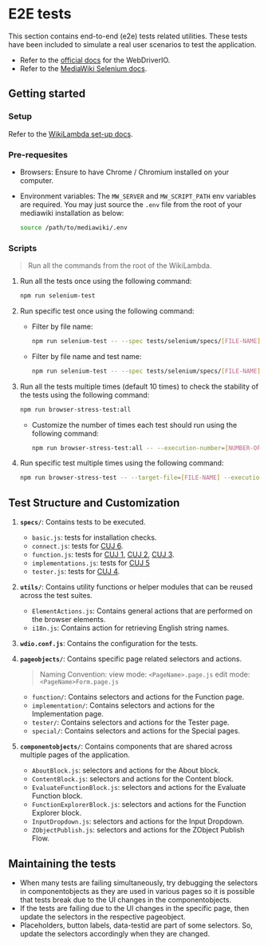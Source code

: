 # E2E tests

This section contains end-to-end (e2e) tests related utilities. These tests have been included to simulate a real user scenarios to test the application.

- Refer to the [official docs](https://webdriver.io/docs/api) for the WebDriverIO.
- Refer to the [MediaWiki Selenium docs](https://www.mediawiki.org/wiki/Selenium).

## Getting started

### Setup
Refer to the [WikiLambda set-up docs](https://www.mediawiki.org/wiki/MediaWiki-Docker/Extension/WikiLambda).

### Pre-requesites

- Browsers: Ensure to have Chrome / Chromium installed on your computer.
- Environment variables: The `MW_SERVER` and `MW_SCRIPT_PATH` env variables are required. You may just source the `.env` file from the root of your mediawiki installation as below:

    ```bash
    source /path/to/mediawiki/.env
    ```

### Scripts

> Run all the commands from the root of the WikiLambda.

1. Run all the tests once using the following command:

    ```bash
    npm run selenium-test
    ```

2. Run specific test once using the following command:

    - Filter by file name:

        ```bash
        npm run selenium-test -- --spec tests/selenium/specs/[FILE-NAME]
        ```

    - Filter by file name and test name:

        ```bash
        npm run selenium-test -- --spec tests/selenium/specs/[FILE-NAME] --mochaOpts.grep [TEST-NAME]
        ```

3. Run all the tests multiple times (default 10 times) to check the stability of the tests using the following command:

    ```bash
    npm run browser-stress-test:all
    ```

    - Customize the number of times each test should run using the following command:

        ```bash
        npm run browser-stress-test:all -- --execution-number=[NUMBER-OF-TIMES]
        ```

4. Run specific test multiple times using the following command:

    ```bash
    npm run browser-stress-test -- --target-file=[FILE-NAME] --execution-number=[NUMBER-OF-TIMES]
    ```

## Test Structure and Customization

1. **`specs/`**: Contains tests to be executed.
    - `basic.js`: tests for installation checks.
    - `connect.js`: tests for [CUJ 6](https://phabricator.wikimedia.org/T318936).
    - `function.js`: tests for [CUJ 1](https://phabricator.wikimedia.org/T318922), [CUJ 2](https://phabricator.wikimedia.org/T318930), [CUJ 3](https://phabricator.wikimedia.org/T318933).
    - `implementations.js`: tests for [CUJ 5](https://phabricator.wikimedia.org/T318939)
    - `tester.js`: tests for [CUJ 4](https://phabricator.wikimedia.org/T318938).

2. **`utils/`**: Contains utility functions or helper modules that can be reused across the test suites.
    - `ElementActions.js`: Contains general actions that are performed on the browser elements.
    - `i18n.js`: Contains action for retrieving English string names.

3. **`wdio.conf.js`**: Contains the configuration for the tests.

4. **`pageobjects/`**: Contains specific page related selectors and actions.

    > Naming Convention:
    view mode: `<PageName>.page.js`
    edit mode: `<PageName>Form.page.js`

    - `function/`: Contains selectors and actions for the Function page.
    - `implementation/`: Contains selectors and actions for the Implementation page.
    - `tester/`: Contains selectors and actions for the Tester page.
    - `special/`: Contains selectors and actions for the Special pages.

5. **`componentobjects/`**: Contains components that are shared across multiple pages of the application.
    - `AboutBlock.js`: selectors and actions for the About block.
    - `ContentBlock.js`: selectors and actions for the Content block.
    - `EvaluateFunctionBlock.js`: selectors and actions for the Evaluate Function block.
    - `FunctionExplorerBlock.js`: selectors and actions for the Function Explorer block.
    - `InputDropdown.js`: selectors and actions for the Input Dropdown.
    - `ZObjectPublish.js`: selectors and actions for the ZObject Publish Flow.

## Maintaining the tests

- When many tests are failing simultaneously, try debugging the selectors in componentobjects as they are used in various pages so it is possible that tests break due to the UI changes in the componentobjects.
- If the tests are failing due to the UI changes in the specific page, then update the selectors in the respective pageobject.
- Placeholders, button labels, data-testid are part of some selectors. So, update the selectors accordingly when they are changed.